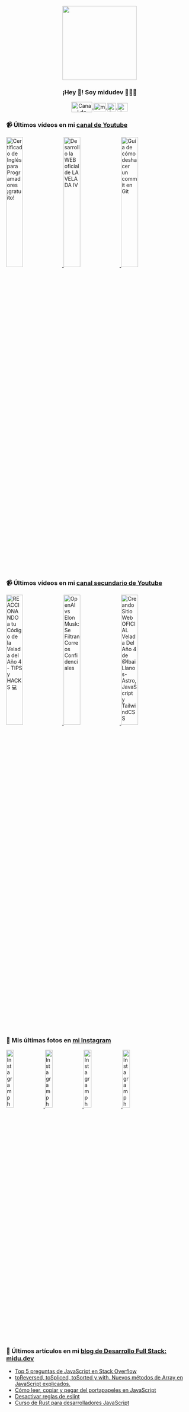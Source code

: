 <p align="center" width="300">
   <img align="center" width="200" src="https://user-images.githubusercontent.com/1561955/106762302-fda9de00-6635-11eb-99be-3ef744e60c0e.png" />
   <h3 align="center">¡Hey 👋! Soy midudev 👨🏻‍💻</h3>
</p>

<p align="center">
   <a href="https://twitch.tv/midudev" target="blank">
    <img align="center" src="https://upload.wikimedia.org/wikipedia/commons/c/ce/Twitch_logo_2019.svg" alt="Canal de Twitch de midudev" height="28px" width="56px" />
  </a>
  <span style="width: 8px;"> </span>
   <a href="https://youtube.com/midudev" target="blank">
    <img align="center" src="https://upload.wikimedia.org/wikipedia/commons/0/09/YouTube_full-color_icon_%282017%29.svg" alt="midudev" height="23px" width="33px" />
  </a>
  <span style="width: 8px;"> </span>
  <a href="https://instagram.com/midu.dev" target="blank">
    <img align="center" src="https://upload.wikimedia.org/wikipedia/commons/e/e7/Instagram_logo_2016.svg" alt="Canal de Instagram de midu.dev" height="23px" width="23px" />
  </a>
  <span style="width: 8px;"> </span>
  <a href="https://twitter.com/midudev" target="blank">
    <img align="center" src="https://upload.wikimedia.org/wikipedia/commons/thumb/6/6f/Logo_of_Twitter.svg/2491px-Logo_of_Twitter.svg.png" alt="Canal de Twitter de midudev" height="23px" width="28px" />
  </a>
</p>

### 📹 Últimos vídeos en mi [canal de Youtube](https://youtube.com/midudev?sub_confirmation=1)

<a href='https://youtu.be/LL8t2mqgJHs' target='_blank'>
  <img width='30%' src='https://img.youtube.com/vi/LL8t2mqgJHs/mqdefault.jpg' alt='Certificado de Inglés para Programadores ¡gratuito!' />
</a>
<a href='https://youtu.be/MY6A_w_FECw' target='_blank'>
  <img width='30%' src='https://img.youtube.com/vi/MY6A_w_FECw/mqdefault.jpg' alt='Desarrollo la WEB oficial de LA VELADA IV' />
</a>
<a href='https://youtu.be/Ocz-_cvKijk' target='_blank'>
  <img width='30%' src='https://img.youtube.com/vi/Ocz-_cvKijk/mqdefault.jpg' alt='Guía de cómo deshacer un commit en Git' />
</a>

### 📹 Últimos vídeos en mi [canal secundario de Youtube](https://youtube.com/midulive?sub_confirmation=1)

<a href='https://youtu.be/Y0HdDZRO6Fc' target='_blank'>
  <img width='30%' src='https://img.youtube.com/vi/Y0HdDZRO6Fc/mqdefault.jpg' alt='REACCIONANDO a tu Código de la Velada del Año 4 - TIPS y HACKS 💻' />
</a>
<a href='https://youtu.be/8laMnB4ulDg' target='_blank'>
  <img width='30%' src='https://img.youtube.com/vi/8laMnB4ulDg/mqdefault.jpg' alt='OpenAI vs Elon Musk: Se Filtran Correos Confidenciales' />
</a>
<a href='https://youtu.be/Lp3B_VDAA40' target='_blank'>
  <img width='30%' src='https://img.youtube.com/vi/Lp3B_VDAA40/mqdefault.jpg' alt='Creando Sitio Web OFICIAL Velada Del Año 4 de @IbaiLlanos- Astro, JavaScript y TailwindCSS' />
</a>

### 📸 Mis últimas fotos en [mi Instagram](https://instagram.com/midu.dev)

<a href='https://instagram.com/p/C0CN7G_tqtL' target='_blank'>
  <img width='20%' src='https://instagram.fdac22-1.fna.fbcdn.net/v/t51.29350-15/404570989_310584011839619_4181433579164759611_n.jpg?stp=dst-jpg_e15_fr_p1080x1080&_nc_ht=instagram.fdac22-1.fna.fbcdn.net&_nc_cat=111&_nc_ohc=s6NMWqn0eYsAX_vd65g&edm=APU89FABAAAA&ccb=7-5&oh=00_AfBoyFGqwSZCxvdg5WD9QpzgOo9897nVDaci661ucuOlmw&oe=65EBD95D&_nc_sid=bc0c2c' alt='Instagram photo' />
</a>
<a href='https://instagram.com/p/C4N-fKZp8tj' target='_blank'>
  <img width='20%' src='https://instagram.fdac22-1.fna.fbcdn.net/v/t51.29350-15/431274002_3704795266513385_4025328631507335648_n.jpg?stp=dst-jpg_e15_fr_p1080x1080&_nc_ht=instagram.fdac22-1.fna.fbcdn.net&_nc_cat=1&_nc_ohc=D_4LygQWnPMAX-ESWua&edm=APU89FABAAAA&ccb=7-5&oh=00_AfChSYB6UzqwFlycQ1NqdfsRqYQLuqhpHlAZVFUw8hgJMA&oe=65EBC3AD&_nc_sid=bc0c2c' alt='Instagram photo' />
</a>
<a href='https://instagram.com/p/C4LX8-qNP-_' target='_blank'>
  <img width='20%' src='https://instagram.fdac22-1.fna.fbcdn.net/v/t51.29350-15/431721618_1394584368087592_4186420367039399118_n.jpg?stp=dst-jpg_e15&_nc_ht=instagram.fdac22-1.fna.fbcdn.net&_nc_cat=104&_nc_ohc=ATXvAKF9vlwAX_eWMBR&edm=APU89FABAAAA&ccb=7-5&oh=00_AfDJKdZ-pYEqFz-ezR0mkous-U_SoJVlkOtRmTHZgHlBwA&oe=65EBEE50&_nc_sid=bc0c2c' alt='Instagram photo' />
</a>
<a href='https://instagram.com/p/C4Jj3dot5lq' target='_blank'>
  <img width='20%' src='https://instagram.fdac22-1.fna.fbcdn.net/v/t51.29350-15/431374805_7916239138404149_3989078264272978514_n.jpg?stp=dst-jpg_e15_fr_p1080x1080&_nc_ht=instagram.fdac22-1.fna.fbcdn.net&_nc_cat=105&_nc_ohc=NYkYPd5CXwgAX_oLaT9&edm=APU89FABAAAA&ccb=7-5&oh=00_AfB-lqbo1ugSqoc0Z6l-HcSXNlCo5LrbYfQPa7jNFk19dg&oe=65EBF9F1&_nc_sid=bc0c2c' alt='Instagram photo' />
</a>

### 📝 Últimos artículos en mi [blog de Desarrollo Full Stack: midu.dev](https://midu.dev)
- [Top 5 preguntas de JavaScript en Stack Overflow](https://midu.dev/top-5-preguntas-javascript-stack-overflow/)
- [toReversed, toSpliced, toSorted y with. Nuevos métodos de Array en JavaScript explicados.](https://midu.dev/to-reversed-to-spliced-to-sorted-with/)
- [Cómo leer, copiar y pegar del portapapeles en JavaScript](https://midu.dev/leer-copiar-pegar-portapapeles-javascript/)
- [Desactivar reglas de eslint](https://midu.dev/desactivar-reglas-eslint/)
- [Curso de Rust para desarrolladores JavaScript](https://midu.dev/rust-para-desarrolladores-javascript/)